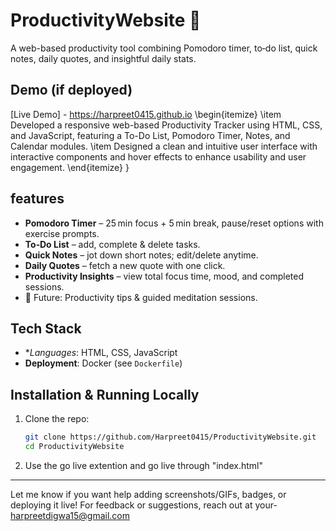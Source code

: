 # ProductivityWebsite 🚀

A web-based productivity tool combining Pomodoro timer, to‑do list, quick notes, daily quotes, and insightful daily stats.

## Demo (if deployed)

[Live Demo] - https://harpreet0415.github.io
\begin{itemize}
    \item Developed a responsive web-based Productivity Tracker using HTML, CSS, and JavaScript, featuring a To-Do List, Pomodoro Timer, Notes, and Calendar modules.
    \item Designed a clean and intuitive user interface with interactive components and hover effects to enhance usability and user engagement.
\end{itemize}
}


## features

- **Pomodoro Timer** – 25 min focus + 5 min break, pause/reset options with exercise prompts.
- **To‑Do List** – add, complete & delete tasks.
- **Quick Notes** – jot down short notes; edit/delete anytime.
- **Daily Quotes** – fetch a new quote with one click.
- **Productivity Insights** – view total focus time, mood, and completed sessions.
- 🔧 Future: Productivity tips & guided meditation sessions.

## Tech Stack

- **Languages*: HTML, CSS, JavaScript
- **Deployment**: Docker (see `Dockerfile`)


## Installation & Running Locally

1. Clone the repo:
   ```bash
   git clone https://github.com/Harpreet0415/ProductivityWebsite.git
   cd ProductivityWebsite

2. Use the go live extention and go live through "index.html"




---

Let me know if you want help adding screenshots/GIFs, badges, or deploying it live!
For feedback or suggestions, reach out at your- harpreetdigwa15@gmail.com

